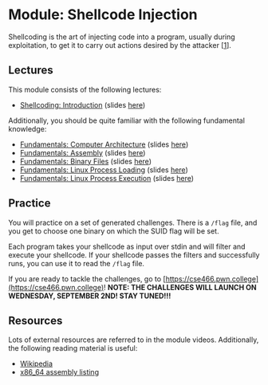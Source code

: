 # Module: Shellcode Injection

Shellcoding is the art of injecting code into a program, usually during exploitation, to get it to carry out actions desired by the attacker \[[1](https://en.wikipedia.org/wiki/Shellcode)\].

## Lectures

This module consists of the following lectures:

- [Shellcoding: Introduction](https://youtu.be/715v_-YnpT8) (slides [here](https://docs.google.com/presentation/d/1kkfh-dhgxfIZPB1ziyW2JQiC1MbQWn8c7e24kOoDxJ4/edit#slide=id.g6c717ad36e_1_0))

Additionally, you should be quite familiar with the following fundamental knowledge:

- [Fundamentals: Computer Architecture](https://www.youtube.com/watch?v=9jc0eSnrzF4) (slides [here](https://docs.google.com/presentation/d/1sVyPL92gbzg_it9aIeC-CjXtF2tpvAmZTKjWc-SlU0c/edit?usp=sharing))
- [Fundamentals: Assembly](https://www.youtube.com/watch?v=ImdnOGNZflU) (slides [here](https://docs.google.com/presentation/d/1pN0nuhQIhn92QBitMznFNSRABDkMtbUW4MEJBYFwtwM/edit?usp=sharing))
- [Fundamentals: Binary Files](https://www.youtube.com/watch?v=nKqFeYJ483U) (slides [here](https://docs.google.com/presentation/d/1wrX8tvwaxIEk5hx4OtQmPqps-MScIaDO-9bTKQqr8vI/edit?usp=sharing))
- [Fundamentals: Linux Process Loading](https://www.youtube.com/watch?v=kUMCAzSOY-o) (slides [here](https://docs.google.com/presentation/d/1TwM5WLWnTqrNkpXjGKkaXYbKZEpatEQYA7ckBVXAOhs/edit?usp=sharing))
- [Fundamentals: Linux Process Execution](https://www.youtube.com/watch?v=Vtb5wIlthRg) (slides [here](https://docs.google.com/presentation/d/1ezY9Q8I0tzDD-7ZDXMbQM5RQ7z1dvB9-U_nDEhc6qdE/edit#slide=id.g8a9f5b81a5_0_0))

## Practice

You will practice on a set of generated challenges.
There is a `/flag` file, and you get to choose one binary on which the SUID flag will be set.

Each program takes your shellcode as input over stdin and will filter and execute your shellcode.
If your shellcode passes the filters and successfully runs, you can use it to read the `/flag` file.

If you are ready to tackle the challenges, go to [https://cse466.pwn.college](https://cse466.pwn.college)!
**NOTE: THE CHALLENGES WILL LAUNCH ON WEDNESDAY, SEPTEMBER 2ND! STAY TUNED!!!**

## Resources

Lots of external resources are referred to in the module videos.
Additionally, the following reading material is useful:

- [Wikipedia](https://en.wikipedia.org/wiki/Shellcode)
- [x86_64 assembly listing](http://ref.x86asm.net/coder64.html)

